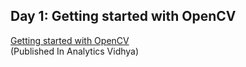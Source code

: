 ## Day 1: Getting started with OpenCV
[Getting started with OpenCV](https://shubhangagrawal1999.medium.com/getting-started-with-opencv-90846451da51)  
(Published In Analytics Vidhya)
